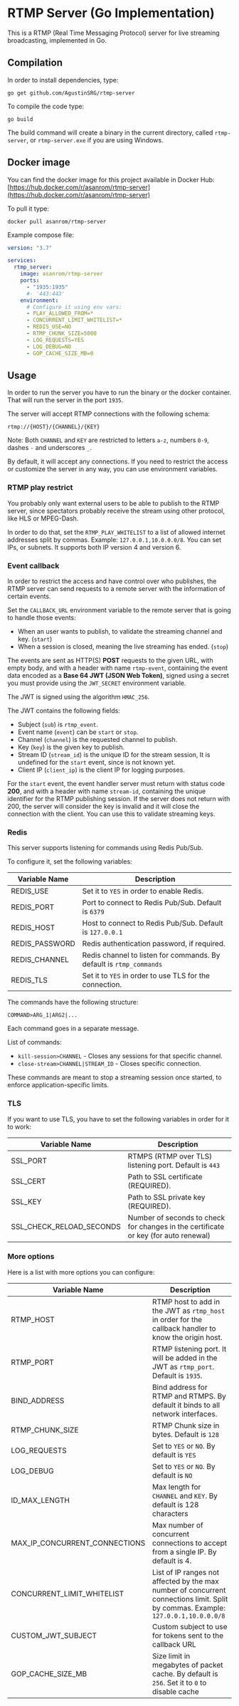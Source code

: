 # RTMP Server (Go Implementation)

This is a RTMP (Real Time Messaging Protocol) server for live streaming broadcasting, implemented in Go.

## Compilation

In order to install dependencies, type:

```
go get github.com/AgustinSRG/rtmp-server
```

To compile the code type:

```
go build
```

The build command will create a binary in the current directory, called `rtmp-server`, or `rtmp-server.exe` if you are using Windows.

## Docker image

You can find the docker image for this project available in Docker Hub: [https://hub.docker.com/r/asanrom/rtmp-server](https://hub.docker.com/r/asanrom/rtmp-server)

To pull it type:

```
docker pull asanrom/rtmp-server
```

Example compose file:

```yml
version: "3.7"

services:
  rtmp_server:
    image: asanrom/rtmp-server
    ports:
      - "1935:1935"
      #- '443:443'
    environment:
      # Configure it using env vars:
      - PLAY_ALLOWED_FROM=*
      - CONCURRENT_LIMIT_WHITELIST=*
      - REDIS_USE=NO
      - RTMP_CHUNK_SIZE=5000
      - LOG_REQUESTS=YES
      - LOG_DEBUG=NO
      - GOP_CACHE_SIZE_MB=0
```

## Usage

In order to run the server you have to run the binary or the docker container. That will run the server in the port `1935`.

The server will accept RTMP connections with the following schema:

```
rtmp://{HOST}/{CHANNEL}/{KEY}
```

Note: Both `CHANNEL` and `KEY` are restricted to letters `a-z`, numbers `0-9`, dashes `-` and underscores `_`.

By default, it will accept any connections. If you need to restrict the access or customize the server in any way, you can use environment variables.

### RTMP play restrict

You probably only want external users to be able to publish to the RTMP server, since spectators probably receive the stream using other protocol, like HLS or MPEG-Dash.

In order to do that, set the `RTMP_PLAY_WHITELIST` to a list of allowed internet addresses split by commas. Example: `127.0.0.1,10.0.0.0/8`. You can set IPs, or subnets. It supports both IP version 4 and version 6.

### Event callback

In order to restrict the access and have control over who publishes, the RTMP server can send requests to a remote server with the information of certain events.

Set the `CALLBACK_URL` environment variable to the remote server that is going to handle those events:

- When an user wants to publish, to validate the streaming channel and key. (`start`)
- When a session is closed, meaning the live streaming has ended. (`stop`)

The events are sent as HTTP(S) **POST** requests to the given URL, with empty body, and with a header with name `rtmp-event`, containing the event data encoded as a **Base 64 JWT (JSON Web Token)**, signed using a secret you must provide using the `JWT_SECRET` environment variable.

The JWT is signed using the algorithm `HMAC_256`.

The JWT contains the following fields:

- Subject (`sub`) is `rtmp_event`.
- Event name (`event`) can be `start` or `stop`.
- Channel (`channel`) is the requested channel to publish.
- Key (`key`) is the given key to publish.
- Stream ID (`stream_id`) is the unique ID for the stream session, It is undefined for the `start` event, since is not known yet.
- Client IP (`client_ip`) is the client IP for logging purposes.

For the `start` event, the event handler server must return with status code **200**, and with a header with name `stream-id`, containing the unique identifier for the RTMP publishing session. If the server does not return with 200, the server will consider the key is invalid and it will close the connection with the client. You can use this to validate streaming keys.

### Redis

This server supports listening for commands using Redis Pub/Sub.

To configure it, set the following variables:

| Variable Name  | Description                                                         |
| -------------- | ------------------------------------------------------------------- |
| REDIS_USE      | Set it to `YES` in order to enable Redis.                           |
| REDIS_PORT     | Port to connect to Redis Pub/Sub. Default is `6379`                 |
| REDIS_HOST     | Host to connect to Redis Pub/Sub. Default is `127.0.0.1`            |
| REDIS_PASSWORD | Redis authentication password, if required.                         |
| REDIS_CHANNEL  | Redis channel to listen for commands. By default is `rtmp_commands` |
| REDIS_TLS      | Set it to `YES` in order to use TLS for the connection.             |

The commands have the following structure:

```
COMMAND>ARG_1|ARG2|...
```

Each command goes in a separate message.

List of commands:

- `kill-session>CHANNEL` - Closes any sessions for that specific channel.
- `close-stream>CHANNEL|STREAM_ID` - Closes specific connection.

These commands are meant to stop a streaming session once started, to enforce application-specific limits.

### TLS

If you want to use TLS, you have to set the following variables in order for it to work:

| Variable Name            | Description                                                                         |
| ------------------------ | ----------------------------------------------------------------------------------- |
| SSL_PORT                 | RTMPS (RTMP over TLS) listening port. Default is `443`                              |
| SSL_CERT                 | Path to SSL certificate (REQUIRED).                                                 |
| SSL_KEY                  | Path to SSL private key (REQUIRED).                                                 |
| SSL_CHECK_RELOAD_SECONDS | Number of seconds to check for changes in the certificate or key (for auto renewal) |

### More options

Here is a list with more options you can configure:

| Variable Name                 | Description                                                                                                                        |
| ----------------------------- | ---------------------------------------------------------------------------------------------------------------------------------- |
| RTMP_HOST                     | RTMP host to add in the JWT as `rtmp_host` in order for the callback handler to know the origin host.                              |
| RTMP_PORT                     | RTMP listening port. It will be added in the JWT as `rtmp_port`. Default is `1935`.                                                |
| BIND_ADDRESS                  | Bind address for RTMP and RTMPS. By default it binds to all network interfaces.                                                    |
| RTMP_CHUNK_SIZE               | RTMP Chunk size in bytes. Default is `128`                                                                                         |
| LOG_REQUESTS                  | Set to `YES` or `NO`. By default is `YES`                                                                                          |
| LOG_DEBUG                     | Set to `YES` or `NO`. By default is `NO`                                                                                           |
| ID_MAX_LENGTH                 | Max length for `CHANNEL` and `KEY`. By default is 128 characters                                                                   |
| MAX_IP_CONCURRENT_CONNECTIONS | Max number of concurrent connections to accept from a single IP. By default is 4.                                                  |
| CONCURRENT_LIMIT_WHITELIST    | List of IP ranges not affected by the max number of concurrent connections limit. Split by commas. Example: `127.0.0.1,10.0.0.0/8` |
| CUSTOM_JWT_SUBJECT            | Custom subject to use for tokens sent to the callback URL                                                                          |
| GOP_CACHE_SIZE_MB             | Size limit in megabytes of packet cache. By default is `256`. Set it to `0` to disable cache                                       |
